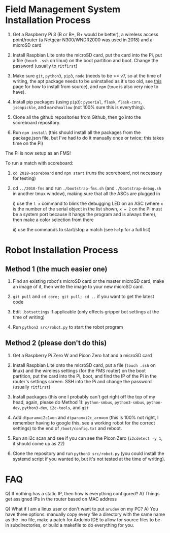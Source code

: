 # Field Management System Installation Process

1. Get a Raspberry Pi 3 (B or B+, B+ would be better), a wireless access point/router (a Netgear N300/WNDR2000 was used in 2018) and a microSD card

2. Install Raspbian Lite onto the microSD card, put the card into the Pi, put a file (`touch .ssh` on linux) on the boot partition and boot. Change the password (usually to `ritfirst`)

3. Make sure `git`, `python3`, `pip3`, `node` (needs to be >= v7, so at the time of writing, the apt package needs to be uninstalled as it's too old, see [this](https://deb.nodesource.com) page for how to install from source), and `npm` (`tmux` is also very nice to have).

4. Install pip packages (using `pip3`): `pyserial`, `flask`, `flask-cors`, `jsonpickle`, and `marshmallow` (not 100% sure this is everything).

5. Clone all the github repositories from Github, then go into the scoreboard repository.

6. Run `npm install` (this should install all the packages from the package.json file, but I've had to do it manually once or twice; this takes time on the Pi)

The Pi is now setup as an FMS!

To run a match with scoreboard:

1. `cd 2018-scoreboard` and `npm start` (runs the scoreboard, not necessary for testing)

2. cd `../2018-fms` and run `./bootstrap-fms.sh` (and `./bootstrap-debug.sh` in another tmux window), making sure that all the ASCs are plugged in

    i) use the `l x` command to blink the debugging LED on an ASC (where `x` is the number of the serial object in the list shown, `x = 2` on the Pi must be a system port because it hangs the program and is always there), then make a color selection from there

    ii) use the commands to start/stop a match (see `help` for a full list)
    
# Robot Installation Process

## Method 1 (the much easier one)

1. Find an existing robot's microSD card or the master microSD card, make an image of it, then write the image to your new microSD card.

2. `git pull` and `cd core; git pull; cd ..` if you want to get the latest code

3. Edit `.botsettings` if applicable (only effects gripper bot settings at the time of writing)

4. Run `python3 src/robot.py` to start the robot program

## Method 2 (please don't do this)

1. Get a Raspberry Pi Zero W and Picon Zero hat and a microSD card

2. Install Raspbian Lite onto the microSD card, put a file (`touch .ssh` on linux) and the wireless settings (for the FMS router) on the boot partition, put the card into the Pi, boot, and find the IP of the Pi in the router's settings screen. SSH into the Pi and change the password (usually `ritfirst`)

3. Install packages (this one I probably can't get right off the top of my head, again, please do Method 1): `python-smbus`, `python3-smbus`, `python-dev`, `python3-dev`, `i2c-tools`, and `git`

4. Add `dtparam=i2c1=on` and `dtparam=i2c_arm=on` (this is 100% not right, I remember having to google this, see a working robot for the correct settings) to the end of `/boot/config.txt` and reboot.

5. Run an i2c scan and see if you can see the Picon Zero (`i2cdetect -y 1`, it should come up as 22)

6. Clone the repository and run `python3 src/robot.py` (you could install the systemd script if you wanted to, but it's not tested at the time of writing).

# FAQ 

Q) If nothing has a static IP, then how is everything configured?
A) Things get assigned IPs in the router based on MAC address

Q) What if I am a linux user or don't want to put `arudev` on my PC?
A) You have three options: manually copy every file a directory with the same name as the .ino file, make a patch for Arduino IDE to allow for source files to be in subdirectories, or build a makefile to do everything for you.
